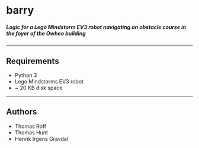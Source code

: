 # barry
##### Logic for a Lego Mindstorm EV3 robot navigating an obstacle course in the foyer of the Owheo building

---

## Requirements
- Python 3
- Lego Mindstorms EV3 robot
- ~ 20 KB disk space

---

## Authors
- Thomas Roff
- Thomas Hunt
- Henrik Irgens Gravdal


